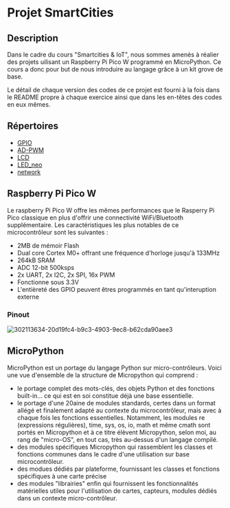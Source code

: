 # Projet SmartCities
## Description
Dans le cadre du cours "Smartcities & IoT", nous sommes amenés à réalier des projets uilisant un Raspberry Pi Pico W programmé en MicroPython. Ce cours a donc pour but de nous introduire au langage grâce à un kit grove de base.

Le détail de chaque version des codes de ce projet est fourni à la fois dans le README propre à chaque exercice ainsi que dans les en-têtes des codes en eux mêmes.

## Répertoires
- [GPIO](https://github.com/hepl-Heusdain/smartcities/blob/main/GPIO/GPIO_README.md)
- [AD-PWM](https://github.com/hepl-Heusdain/smartcities/blob/main/AD-PWM/AD-PWM_README.md)
- [LCD](https://github.com/hepl-Heusdain/smartcities/blob/main/LCD/LCD_README.md)
- [LED_neo](https://github.com/hepl-Heusdain/smartcities/blob/main/LED_neo/LED_neo_README.md)
- [network](https://github.com/hepl-Heusdain/smartcities/blob/main/network/network_README.md)

## Raspberry Pi Pico W
Le raspberry Pi Pico W offre les mêmes performances que le Rasperry Pi Pico classique en plus d'offrir une connectivité WiFi/Bluetooth supplémentaire.
Les caractéristiques les plus notables de ce microcontrôleur sont les suivantes :
- 2MB de mémoir Flash
- Dual core Cortex M0+ offrant une fréquence d'horloge jusqu'à 133MHz
- 264kB SRAM
- ADC 12-bit 500ksps
- 2x UART, 2x I2C, 2x SPI, 16x PWM
- Fonctionne sous 3.3V
- L'entièreté des GPIO peuvent êtres programmés en tant qu'interuption externe

### Pinout
![302113634-20d19fc4-b9c3-4903-9ec8-b62cda90aee3](https://github.com/user-attachments/assets/7db5d3e3-2b80-4f3e-994b-bcd2d8b20a01)

## MicroPython
MicroPython est un portage du langage Python sur micro-contrôleurs. Voici une vue d'ensemble de la structure de Micropython qui comprend :
- le portage complet des mots-clés, des objets Python et des fonctions built-in... ce qui est en soi constitue déjà une base essentielle.
- le portage d'une 20aine de modules standards, certes dans un format allégé et finalement adapté au contexte du microcontrôleur, mais avec à chaque fois les fonctions essentielles. Notamment, les modules re (expressions régulières), time, sys, os, io, math et même cmath sont portés en Micropython et à ce titre élèvent Micropython, selon moi, au rang de "micro-OS", en tout cas, très au-dessus d'un langage compilé.
- des modules spécifiques Micropython qui rassemblent les classes et fonctions communes dans le cadre d'une utilisation sur base microcontrôleur.
- des modues dédiés par plateforme, fournissant les classes et fonctions spécifiques à une carte précise
- des modules "librairies" enfin qui fournissent les fonctionnalités matérielles utiles pour l'utilisation de cartes, capteurs, modules dédiés dans un contexte micro-contrôleur.


